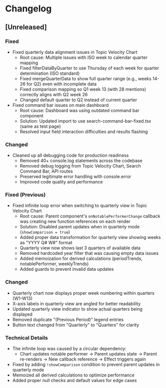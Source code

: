 # Changelog

## [Unreleased]

### Fixed
- Fixed quarterly data alignment issues in Topic Velocity Chart
  - Root cause: Multiple issues with ISO week to calendar quarter mapping
  - Fixed filterDataByQuarter to use Thursday of each week for quarter determination (ISO standard)
  - Fixed mergeQuarterData to show full quarter range (e.g., weeks 14-26 for Q2) even with incomplete data
  - Fixed comparison mapping so Q1 week 13 (with 28 mentions) correctly aligns with Q2 week 26
  - Changed default quarter to Q2 instead of current quarter
- Fixed command bar issues on main dashboard
  - Root cause: Dashboard was using outdated command bar component
  - Solution: Updated import to use search-command-bar-fixed.tsx (same as test page)
  - Resolved input field interaction difficulties and results flashing

### Changed
- Cleaned up all debugging code for production readiness
  - Removed 40+ console.log statements across the codebase
  - Removed debug logging from Topic Velocity Chart, Search Command Bar, API routes
  - Preserved legitimate error handling with console.error
  - Improved code quality and performance

### Fixed (Previous)
- Fixed infinite loop error when switching to quarterly view in Topic Velocity Chart
  - Root cause: Parent component's `onNotablePerformerChange` callback was creating new function references on each render
  - Solution: Disabled parent updates when in quarterly mode (`showComparison = true`)
  - Added proper data transformation for quarterly view showing weeks as "YYYY Q# W#" format
  - Quarterly view now shows last 3 quarters of available data
  - Removed hardcoded year filter that was causing empty data issues
  - Added memoization for derived calculations (periodTrends, notablePerformer, weeklyTrends)
  - Added guards to prevent invalid data updates

### Changed
- Quarterly chart now displays proper week numbering within quarters (W1-W13)
- X-axis labels in quarterly view are angled for better readability
- Updated quarterly view indicator to show actual quarters being displayed
- Removed duplicate "(Previous Period)" legend entries
- Button text changed from "Quarterly" to "Quarters" for clarity

### Technical Details
- The infinite loop was caused by a circular dependency: 
  - Chart updates notable performer → Parent updates state → Parent re-renders → New callback reference → Effect triggers again
- Fixed by adding `!showComparison` condition to prevent parent updates in quarterly mode
- Memoized all derived calculations to optimize performance
- Added proper null checks and default values for edge cases
